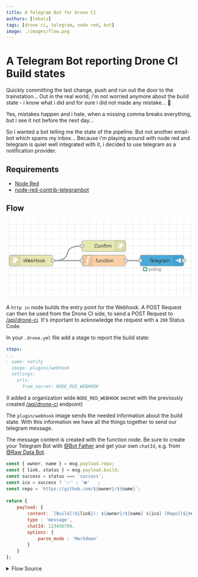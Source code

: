 ```yaml
---
title: A Telegram Bot for Drone CI
authors: [lebalz]
tags: [drone ci, telegram, node red, bot]
image: ./images/flow.png
---
```


# A Telegram Bot reporting Drone CI Build states

Quickly committing the last change, push and run out the door to the trainstation... Out in the real world, i'm not worried anymore about the build state - i know what i did and for sure i did not made any mistake... 🫣

Yes, mistakes happen and i hate, when a missing comma breaks everything, but i see it not before the next day...


So i wanted a bot telling me the state of the pipeline. But not another email-bot which spams my inbox... Because i'm playing around with node red and telegram is quiet well integrated with it, i decided to use telegram as a notification provider.

## Requirements

- [Node Red](https://nodered.org/)
- [node-red-contrib-telegrambot](https://flows.nodered.org/node/node-red-contrib-telegrambot)


## Flow

![](images/flow.png)

A `http in` node builds the entry point for the Webhook. A POST Request can then be used from the Drone CI side, to send a POST Request to [/api/drone-ci](#). It's important to acknowledge the request with a `200` Status Code.

In your `.drone.yml` file add a stage to report the build state:

```yml
steps:
...
- name: notify
  image: plugins/webhook
  settings:
    urls:
      from_secret: NODE_RED_WEBHOOK
```

(I added a organization wide `NODE_RED_WEBHOOK` secret with the previously created [/api/drone-ci](#) endpoint)

The `plugin/webhook` image sends the needed information about the build state. With this information we have all the things together to send our telegram message.

The message content is created with the function node. Be sure to create your Telegram Bot with [@Bot Father](https://t.me/botfather) and get your own `chatId`, e.g. from [@Raw Data Bot](https://telegram.me/rawdatabot).

```js
const { owner, name } = msg.payload.repo;
const { link, status } = msg.payload.build;
const success = status === 'success';
const ico = success ? '✅' : '❌'   ;
const repo = `https://github.com/${owner}/${name}`;

return {
    payload: {
        content: `[Build](${link}): ${owner}/${name} ${ico} [Repo](${repo})`,
        type : 'message',
        chatId: 123456789,
        options: {
            parse_mode : 'Markdown'
        }
    }
};
```

<details><summary>Flow Source</summary>

Copy&Paste this and your ready to go (except the configuration of your bot...)

```json
[
    {
        "id": "f32e663d8a3943a0",
        "type": "http in",
        "z": "d5d8db3f081f88c3",
        "name": "WebHook",
        "url": "/api/drone-ci",
        "method": "post",
        "upload": false,
        "swaggerDoc": "",
        "x": 140,
        "y": 240,
        "wires": [
            [
                "795f65ac4317919d",
                "20f60dea1c757f9c"
            ]
        ]
    },
    {
        "id": "795f65ac4317919d",
        "type": "http response",
        "z": "d5d8db3f081f88c3",
        "name": "Confirm",
        "statusCode": "200",
        "headers": {},
        "x": 300,
        "y": 200,
        "wires": []
    },
    {
        "id": "5d155e630c1cea88",
        "type": "telegram sender",
        "z": "d5d8db3f081f88c3",
        "name": "Telegram",
        "bot": "fcf07fcfe7140093",
        "haserroroutput": false,
        "outputs": 1,
        "x": 460,
        "y": 240,
        "wires": [
            []
        ]
    },
    {
        "id": "20f60dea1c757f9c",
        "type": "function",
        "z": "d5d8db3f081f88c3",
        "name": "",
        "func": "const {owner, name} = msg.payload.repo;\nconst { link, status } = msg.payload.build;\nconst success = status === 'success';\nconst ico = success ? '✅' : '❌'   ;\nconst repo = `https://github.com/${owner}/${name}`\n\nreturn {\n    payload: {\n      content: `[Build](${link}): ${owner}/${name} ${ico} [Repo](${repo})`,\n      type : 'message',\n      chatId: xxxxxxxxx,\n        options: {\n            parse_mode : 'Markdown'\n        }\n    }\n}",
        "outputs": 1,
        "noerr": 0,
        "initialize": "",
        "finalize": "",
        "libs": [],
        "x": 300,
        "y": 240,
        "wires": [
            [
                "5d155e630c1cea88"
            ]
        ]
    },
    {
        "id": "fcf07fcfe7140093",
        "type": "telegram bot",
        "botname": "Drone CI",
        "usernames": "",
        "chatids": "",
        "baseapiurl": "",
        "updatemode": "polling",
        "pollinterval": "1000",
        "usesocks": false,
        "sockshost": "",
        "socksport": "6667",
        "socksusername": "anonymous",
        "sockspassword": "",
        "bothost": "",
        "botpath": "",
        "localbotport": "8443",
        "publicbotport": "8443",
        "privatekey": "",
        "certificate": "",
        "useselfsignedcertificate": false,
        "sslterminated": false,
        "verboselogging": true
    }
]
```
</details>